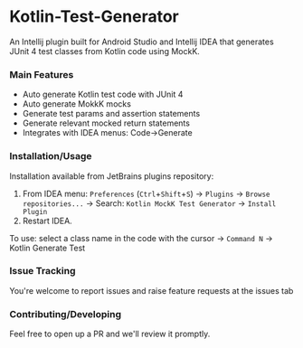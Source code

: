 # Kotlin-Test-Generator
An Intellij plugin built for Android Studio and Intellij IDEA that generates JUnit 4 test classes from Kotlin code using MockK.

### Main Features
- Auto generate Kotlin test code with JUnit 4
- Auto generate MokkK mocks
- Generate test params and assertion statements
- Generate relevant mocked return statements
- Integrates with IDEA menus: Code->Generate

### Installation/Usage
Installation available from JetBrains plugins repository:
1. From IDEA menu: `Preferences` (`Ctrl`+`Shift`+`S`) -> `Plugins` -> `Browse repositories...` -> Search: `Kotlin MockK Test Generator` -> `Install Plugin`
2. Restart IDEA.

To use: select a class name in the code with the cursor -> `Command N` -> Kotlin Generate Test

### Issue Tracking
You're welcome to report issues and raise feature requests at the issues tab

### Contributing/Developing
Feel free to open up a PR and we'll review it promptly.
